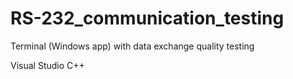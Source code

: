 # RS-232_communication_testing
Terminal (Windows app) with data exchange quality testing

Visual Studio C++
